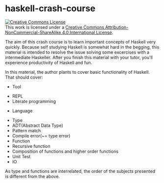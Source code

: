 # haskell-crash-course

<a rel="license" href="http://creativecommons.org/licenses/by-nc-sa/4.0/"><img alt="Creative Commons License" style="border-width:0" src="https://i.creativecommons.org/l/by-nc-sa/4.0/88x31.png" /></a><br />This work is licensed under a <a rel="license" href="http://creativecommons.org/licenses/by-nc-sa/4.0/">Creative Commons Attribution-NonCommercial-ShareAlike 4.0 International License</a>.

The aim of this crash course is to learn important concepts of Haskell very quickly.
Because self studying Haskell is somewhat hard in the begging,
this material is intended to resolve the issue solving some excercises with a intermediate Haskeller.
After you finish this material with your tutor, you'll experience productivity of Haskell and fun.

In this material, the author plants to cover basic functionality of Haskell.
That should cover:
* Tool
- REPL
- Literate programming

* Language
- Type
 - ADT(Abstract Data Type)
 - Pattern match
 - Compile error(~= type error)
- Function
 - Recursive function
 - Composition of functions and higher order functions
- Unit Test
- IO

As type and functions are interrelated, the order of the subjects presented is different from
the above. 




